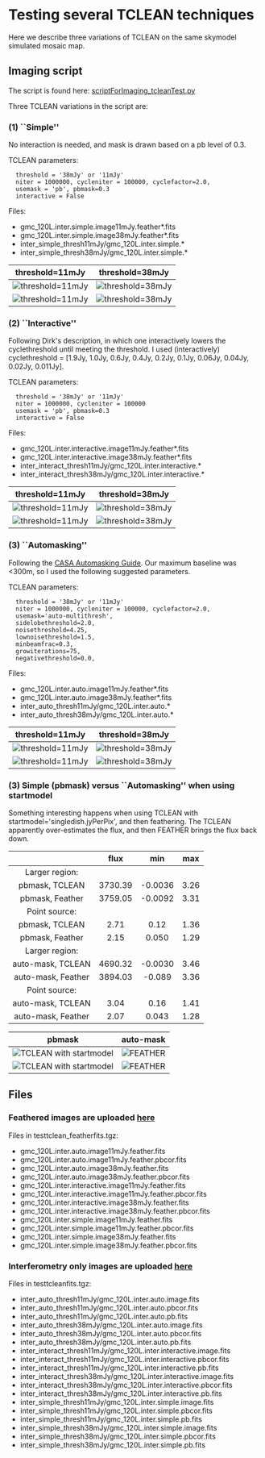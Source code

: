 # Testing several TCLEAN techniques

Here we describe three variations of TCLEAN on the same skymodel
simulated mosaic map.

## Imaging script

The script is found here: [scriptForImaging_tcleanTest.py](https://github.com/teuben/dc2019/blob/master/scripts4paper/scriptForImaging_tcleanTest.py)

Three TCLEAN variations in the script are:

### (1) ``Simple''

No interaction is needed, and mask is drawn based on a pb level of 0.3.

TCLEAN parameters:

      threshold = '38mJy' or '11mJy'
      niter = 1000000, cycleniter = 100000, cyclefactor=2.0,
      usemask = 'pb', pbmask=0.3
      interactive = False

Files: 
- gmc_120L.inter.simple.image11mJy.feather*.fits
- gmc_120L.inter.simple.image38mJy.feather*.fits
- inter_simple_thresh11mJy/gmc_120L.inter.simple.*
- inter_simple_thresh38mJy/gmc_120L.inter.simple.*

threshold=11mJy | threshold=38mJy
:---------------------:|:---------------------:
![threshold=11mJy](https://github.com/adeleplunkett/myimages/blob/master/tclean_feather/gmc_120L.inter.simple.image11mJy.feather.pbcor.fits.cmr.rainforest.png)|![threshold=38mJy](https://github.com/adeleplunkett/myimages/blob/master/tclean_feather/gmc_120L.inter.simple.image38mJy.feather.pbcor.fits.cmr.rainforest.png)
![threshold=11mJy](https://github.com/adeleplunkett/myimages/blob/master/tclean/gmc_120L.inter.simple.thresh11mJy.pbcor.png)|![threshold=38mJy](https://github.com/adeleplunkett/myimages/blob/master/tclean/gmc_120L.inter.simple.thresh38mJy.pbcor.png)

### (2) ``Interactive''

Following Dirk's description, in which one interactively lowers the cyclethreshold until meeting the threshold.
I used (interactively) cyclethreshold = [1.9Jy, 1.0Jy, 0.6Jy, 0.4Jy, 0.2Jy, 0.1Jy,
0.06Jy, 0.04Jy, 0.02Jy, 0.011Jy].

TCLEAN parameters:

      threshold = '38mJy' or '11mJy'
      niter = 1000000, cycleniter = 100000
      usemask = 'pb', pbmask=0.3
      interactive = False      

Files:
- gmc_120L.inter.interactive.image11mJy.feather*.fits
- gmc_120L.inter.interactive.image38mJy.feather*.fits
- inter_interact_thresh11mJy/gmc_120L.inter.interactive.*
- inter_interact_thresh38mJy/gmc_120L.inter.interactive.*

threshold=11mJy | threshold=38mJy
:---------------------:|:---------------------:
![threshold=11mJy](https://github.com/adeleplunkett/myimages/blob/master/tclean_feather/gmc_120L.inter.interactive.image11mJy.feather.pbcor.fits.cmr.rainforest.png)| ![threshold=38mJy](https://github.com/adeleplunkett/myimages/blob/master/tclean_feather/gmc_120L.inter.interactive.image38mJy.feather.pbcor.fits.cmr.rainforest.png)
![threshold=11mJy](https://github.com/adeleplunkett/myimages/blob/master/tclean/gmc_120L.inter.interactive.thresh11mJy.pbcor.png)| ![threshold=38mJy](https://github.com/adeleplunkett/myimages/blob/master/tclean/gmc_120L.inter.interactive.thresh38mJy.pbcor.png)

### (3) ``Automasking'' 

Following the [CASA Automasking Guide](https://casaguides.nrao.edu/index.php/Automasking_Guide).  Our maximum
baseline was <300m, so I used the following suggested parameters.

TCLEAN parameters:

      threshold = '38mJy' or '11mJy'
      niter = 1000000, cycleniter = 100000, cyclefactor=2.0,
      usemask='auto-multithresh',
      sidelobethreshold=2.0,
      noisethreshold=4.25,
      lownoisethreshold=1.5, 
      minbeamfrac=0.3,
      growiterations=75,
      negativethreshold=0.0,

Files:
- gmc_120L.inter.auto.image11mJy.feather*.fits
- gmc_120L.inter.auto.image38mJy.feather*.fits
- inter_auto_thresh11mJy/gmc_120L.inter.auto.*
- inter_auto_thresh38mJy/gmc_120L.inter.auto.*

threshold=11mJy | threshold=38mJy
:---------------------:|:---------------------:
![threshold=11mJy](https://github.com/adeleplunkett/myimages/blob/master/tclean_feather/gmc_120L.inter.auto.image11mJy.feather.pbcor.fits.cmr.rainforest.png)|![threshold=38mJy](https://github.com/adeleplunkett/myimages/blob/master/tclean_feather/gmc_120L.inter.auto.image38mJy.feather.pbcor.fits.cmr.rainforest.png)
![threshold=11mJy](https://github.com/adeleplunkett/myimages/blob/master/tclean/gmc_120L.inter.auto.thresh11mJy.pbcor.png)|![threshold=38mJy](https://github.com/adeleplunkett/myimages/blob/master/tclean/gmc_120L.inter.auto.thresh38mJy.pbcor.png)

### (3) Simple (pbmask) versus ``Automasking'' when using startmodel

Something interesting happens when using TCLEAN with
startmodel='singledish.jyPerPix', and then feathering.  The TCLEAN
apparently over-estimates the flux, and then FEATHER brings the flux
back down.

|  | flux | min | max |
:---------------------:|:---------------------:|:---------------------:|:--------------------:
Larger region: | | | |
pbmask, TCLEAN | 3730.39 | -0.0036 | 3.26
pbmask, Feather | 3759.05 | -0.0092 | 3.31
Point source: | | | |
pbmask, TCLEAN | 2.71  | 0.12 | 1.36 
pbmask, Feather | 2.15  | 0.050  | 1.29
Larger region: | | | |
auto-mask, TCLEAN | 4690.32|  -0.0030 | 3.46
auto-mask, Feather | 3894.03 | -0.089 | 3.36
Point source: | | | |
auto-mask, TCLEAN | 3.04 |0.16 | 1.41
auto-mask, Feather | 2.07| 0.043| 1.28

pbmask  | auto-mask
:---------------------:|:---------------------:
![TCLEAN with startmodel](https://github.com/adeleplunkett/myimages/blob/master/startmodel/gmc_120L.WSM.pb.TCLEAN.pbcor.fits.cmr.rainforest.png)|![FEATHER](https://github.com/adeleplunkett/myimages/blob/master/startmodel/gmc_120L.WSM.pb.combined.image.pbcor.fits.cmr.rainforest.png)
![TCLEAN with startmodel](https://github.com/adeleplunkett/myimages/blob/master/startmodel/gmc_120L.WSM.auto.TCLEAN.pbcor.fits.cmr.rainforest.png)|![FEATHER](https://github.com/adeleplunkett/myimages/blob/master/startmodel/gmc_120L.WSM.auto.combined.image.pbcor.fits.cmr.rainforest.png)


## Files
### Feathered images are uploaded [here](https://drive.google.com/file/d/1ALiCJk_UgTaAyaApiBohUnVvl6K4c2OL/view?usp=sharing)

Files in testtclean_featherfits.tgz:
- gmc_120L.inter.auto.image11mJy.feather.fits
- gmc_120L.inter.auto.image11mJy.feather.pbcor.fits
- gmc_120L.inter.auto.image38mJy.feather.fits
- gmc_120L.inter.auto.image38mJy.feather.pbcor.fits
- gmc_120L.inter.interactive.image11mJy.feather.fits
- gmc_120L.inter.interactive.image11mJy.feather.pbcor.fits
- gmc_120L.inter.interactive.image38mJy.feather.fits
- gmc_120L.inter.interactive.image38mJy.feather.pbcor.fits
- gmc_120L.inter.simple.image11mJy.feather.fits
- gmc_120L.inter.simple.image11mJy.feather.pbcor.fits
- gmc_120L.inter.simple.image38mJy.feather.fits
- gmc_120L.inter.simple.image38mJy.feather.pbcor.fits


### Interferometry only images are uploaded [here](https://drive.google.com/file/d/1hh5yNOr5-UUdzCh4ygwdacohI5VYYx-I/view?usp=sharing)

Files in testtcleanfits.tgz:
- inter_auto_thresh11mJy/gmc_120L.inter.auto.image.fits
- inter_auto_thresh11mJy/gmc_120L.inter.auto.pbcor.fits
- inter_auto_thresh11mJy/gmc_120L.inter.auto.pb.fits
- inter_auto_thresh38mJy/gmc_120L.inter.auto.image.fits
- inter_auto_thresh38mJy/gmc_120L.inter.auto.pbcor.fits
- inter_auto_thresh38mJy/gmc_120L.inter.auto.pb.fits
- inter_interact_thresh11mJy/gmc_120L.inter.interactive.image.fits
- inter_interact_thresh11mJy/gmc_120L.inter.interactive.pbcor.fits
- inter_interact_thresh11mJy/gmc_120L.inter.interactive.pb.fits
- inter_interact_thresh38mJy/gmc_120L.inter.interactive.image.fits
- inter_interact_thresh38mJy/gmc_120L.inter.interactive.pbcor.fits
- inter_interact_thresh38mJy/gmc_120L.inter.interactive.pb.fits
- inter_simple_thresh11mJy/gmc_120L.inter.simple.image.fits
- inter_simple_thresh11mJy/gmc_120L.inter.simple.pbcor.fits
- inter_simple_thresh11mJy/gmc_120L.inter.simple.pb.fits
- inter_simple_thresh38mJy/gmc_120L.inter.simple.image.fits
- inter_simple_thresh38mJy/gmc_120L.inter.simple.pbcor.fits
- inter_simple_thresh38mJy/gmc_120L.inter.simple.pb.fits

